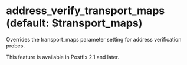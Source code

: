 # address_verify_transport_maps (default: $transport_maps)

Overrides the transport\_maps parameter setting for address verification
probes.




This feature is available in Postfix 2.1 and later.



